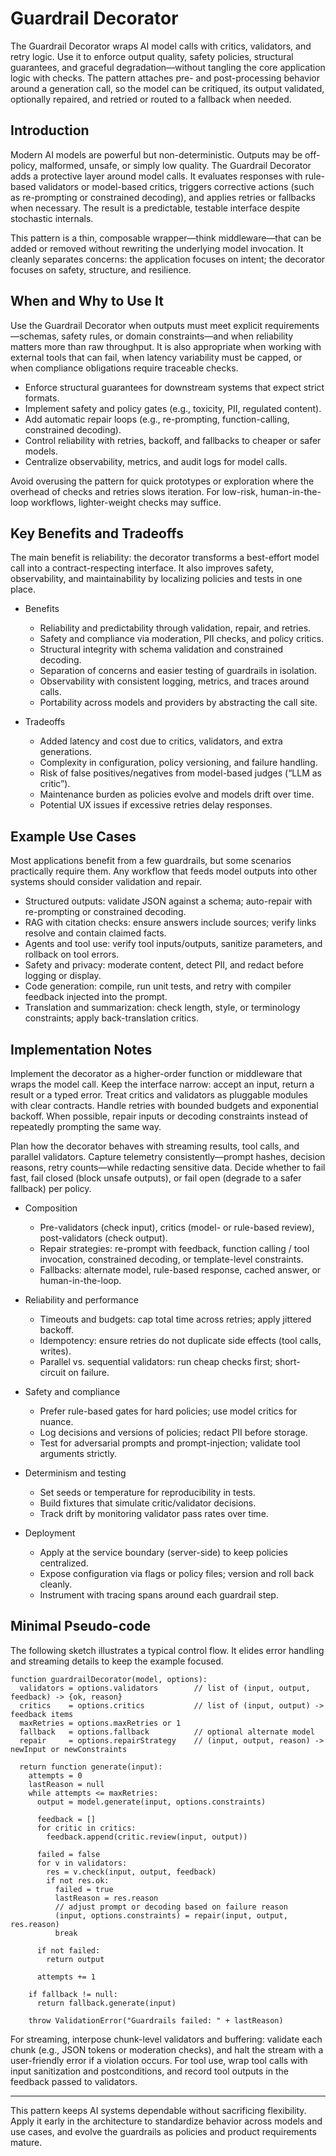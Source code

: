 # Guardrail Decorator

The Guardrail Decorator wraps AI model calls with critics, validators, and retry logic. Use it to enforce output quality, safety policies, structural guarantees, and graceful degradation—without tangling the core application logic with checks. The pattern attaches pre- and post-processing behavior around a generation call, so the model can be critiqued, its output validated, optionally repaired, and retried or routed to a fallback when needed.

## Introduction

Modern AI models are powerful but non-deterministic. Outputs may be off-policy, malformed, unsafe, or simply low quality. The Guardrail Decorator adds a protective layer around model calls. It evaluates responses with rule-based validators or model-based critics, triggers corrective actions (such as re-prompting or constrained decoding), and applies retries or fallbacks when necessary. The result is a predictable, testable interface despite stochastic internals.

This pattern is a thin, composable wrapper—think middleware—that can be added or removed without rewriting the underlying model invocation. It cleanly separates concerns: the application focuses on intent; the decorator focuses on safety, structure, and resilience.

## When and Why to Use It

Use the Guardrail Decorator when outputs must meet explicit requirements—schemas, safety rules, or domain constraints—and when reliability matters more than raw throughput. It is also appropriate when working with external tools that can fail, when latency variability must be capped, or when compliance obligations require traceable checks.

- Enforce structural guarantees for downstream systems that expect strict formats.
- Implement safety and policy gates (e.g., toxicity, PII, regulated content).
- Add automatic repair loops (e.g., re-prompting, function-calling, constrained decoding).
- Control reliability with retries, backoff, and fallbacks to cheaper or safer models.
- Centralize observability, metrics, and audit logs for model calls.

Avoid overusing the pattern for quick prototypes or exploration where the overhead of checks and retries slows iteration. For low-risk, human-in-the-loop workflows, lighter-weight checks may suffice.

## Key Benefits and Tradeoffs

The main benefit is reliability: the decorator transforms a best-effort model call into a contract-respecting interface. It also improves safety, observability, and maintainability by localizing policies and tests in one place.

- Benefits
  - Reliability and predictability through validation, repair, and retries.
  - Safety and compliance via moderation, PII checks, and policy critics.
  - Structural integrity with schema validation and constrained decoding.
  - Separation of concerns and easier testing of guardrails in isolation.
  - Observability with consistent logging, metrics, and traces around calls.
  - Portability across models and providers by abstracting the call site.

- Tradeoffs
  - Added latency and cost due to critics, validators, and extra generations.
  - Complexity in configuration, policy versioning, and failure handling.
  - Risk of false positives/negatives from model-based judges (“LLM as critic”).
  - Maintenance burden as policies evolve and models drift over time.
  - Potential UX issues if excessive retries delay responses.

## Example Use Cases

Most applications benefit from a few guardrails, but some scenarios practically require them. Any workflow that feeds model outputs into other systems should consider validation and repair.

- Structured outputs: validate JSON against a schema; auto-repair with re-prompting or constrained decoding.
- RAG with citation checks: ensure answers include sources; verify links resolve and contain claimed facts.
- Agents and tool use: verify tool inputs/outputs, sanitize parameters, and rollback on tool errors.
- Safety and privacy: moderate content, detect PII, and redact before logging or display.
- Code generation: compile, run unit tests, and retry with compiler feedback injected into the prompt.
- Translation and summarization: check length, style, or terminology constraints; apply back-translation critics.

## Implementation Notes

Implement the decorator as a higher-order function or middleware that wraps the model call. Keep the interface narrow: accept an input, return a result or a typed error. Treat critics and validators as pluggable modules with clear contracts. Handle retries with bounded budgets and exponential backoff. When possible, repair inputs or decoding constraints instead of repeatedly prompting the same way.

Plan how the decorator behaves with streaming results, tool calls, and parallel validators. Capture telemetry consistently—prompt hashes, decision reasons, retry counts—while redacting sensitive data. Decide whether to fail fast, fail closed (block unsafe outputs), or fail open (degrade to a safer fallback) per policy.

- Composition
  - Pre-validators (check input), critics (model- or rule-based review), post-validators (check output).
  - Repair strategies: re-prompt with feedback, function calling / tool invocation, constrained decoding, or template-level constraints.
  - Fallbacks: alternate model, rule-based response, cached answer, or human-in-the-loop.

- Reliability and performance
  - Timeouts and budgets: cap total time across retries; apply jittered backoff.
  - Idempotency: ensure retries do not duplicate side effects (tool calls, writes).
  - Parallel vs. sequential validators: run cheap checks first; short-circuit on failure.

- Safety and compliance
  - Prefer rule-based gates for hard policies; use model critics for nuance.
  - Log decisions and versions of policies; redact PII before storage.
  - Test for adversarial prompts and prompt-injection; validate tool arguments strictly.

- Determinism and testing
  - Set seeds or temperature for reproducibility in tests.
  - Build fixtures that simulate critic/validator decisions.
  - Track drift by monitoring validator pass rates over time.

- Deployment
  - Apply at the service boundary (server-side) to keep policies centralized.
  - Expose configuration via flags or policy files; version and roll back cleanly.
  - Instrument with tracing spans around each guardrail step.

## Minimal Pseudo-code

The following sketch illustrates a typical control flow. It elides error handling and streaming details to keep the example focused.

```pseudo
function guardrailDecorator(model, options):
  validators = options.validators        // list of (input, output, feedback) -> {ok, reason}
  critics    = options.critics           // list of (input, output) -> feedback items
  maxRetries = options.maxRetries or 1
  fallback   = options.fallback          // optional alternate model
  repair     = options.repairStrategy    // (input, output, reason) -> newInput or newConstraints

  return function generate(input):
    attempts = 0
    lastReason = null
    while attempts <= maxRetries:
      output = model.generate(input, options.constraints)

      feedback = []
      for critic in critics:
        feedback.append(critic.review(input, output))

      failed = false
      for v in validators:
        res = v.check(input, output, feedback)
        if not res.ok:
          failed = true
          lastReason = res.reason
          // adjust prompt or decoding based on failure reason
          (input, options.constraints) = repair(input, output, res.reason)
          break

      if not failed:
        return output

      attempts += 1

    if fallback != null:
      return fallback.generate(input)

    throw ValidationError("Guardrails failed: " + lastReason)
```

For streaming, interpose chunk-level validators and buffering: validate each chunk (e.g., JSON tokens or moderation checks), and halt the stream with a user-friendly error if a violation occurs. For tool use, wrap tool calls with input sanitization and postconditions, and record tool outputs in the feedback passed to validators.

--- 

This pattern keeps AI systems dependable without sacrificing flexibility. Apply it early in the architecture to standardize behavior across models and use cases, and evolve the guardrails as policies and product requirements mature.